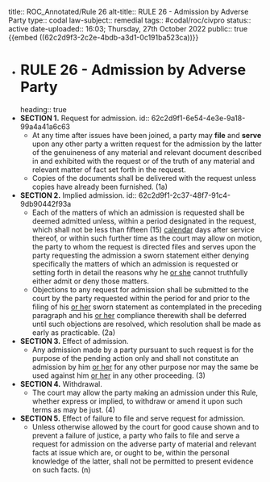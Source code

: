 title:: ROC_Annotated/Rule 26
alt-title:: RULE 26 - Admission by Adverse Party
type:: codal
law-subject:: remedial
tags:: #codal/roc/civpro
status:: active
date-uploaded:: 16:03; Thursday, 27th October 2022
public:: true
{{embed ((62c2d9f3-2c2e-4bdb-a3d1-0c191ba523ca))}}

- # RULE 26 - Admission by Adverse Party
  heading:: true
- **SECTION 1.** Request for admission.
  id:: 62c2d9f1-6e54-4e3e-9a18-99a4a41a6c63
	- At any time after issues have been joined, a party may **file** and **serve** upon any other party a written request for the admission by the latter of the genuineness of any material and relevant document described in and exhibited with the request or of the truth of any material and relevant matter of fact set forth in the request.
	- Copies of the documents shall be delivered with the request unless copies have already been furnished. (1a)
- **SECTION 2.** Implied admission.
  id:: 62c2d9f1-2c37-48f7-91c4-9db90442f93a
	- Each of the matters of which an admission is requested shall be deemed admitted unless, within a period designated in the request, which shall not be less than fifteen (15) <ins>calendar</ins> days after service thereof, or within such further time as the court may allow on motion, the party to whom the request is directed files and serves upon the party requesting the admission a sworn statement either denying specifically the matters of which an admission is requested or setting forth in detail the reasons why he <ins>or she</ins> cannot truthfully either admit or deny those matters.
	- Objections to any request for admission shall be submitted to the court by the party requested within the period for and prior to the filing of his <ins>or her</ins> sworn statement as contemplated in the preceding paragraph and his <ins>or her</ins> compliance therewith shall be deferred until such objections are resolved, which resolution shall be made as early as practicable. (2a)
- **SECTION 3.** Effect of admission.
	- Any admission made by a party pursuant to such request is for the purpose of the pending action only and shall not constitute an admission by him <ins>or her</ins> for any other purpose nor may the same be used against him <ins>or her</ins> in any other proceeding. (3)
- **SECTION 4.** Withdrawal.
	- The court may allow the party making an admission under this Rule, whether express or implied, to withdraw or amend it upon such terms as may be just. (4)
- **SECTION 5.** Effect of failure to file and serve request for admission.
	- Unless otherwise allowed by the court for good cause shown and to prevent a failure of justice, a party who fails to file and serve a request for admission on the adverse party of material and relevant facts at issue which are, or ought to be, within the personal knowledge of the latter, shall not be permitted to present evidence on such facts. (n)
